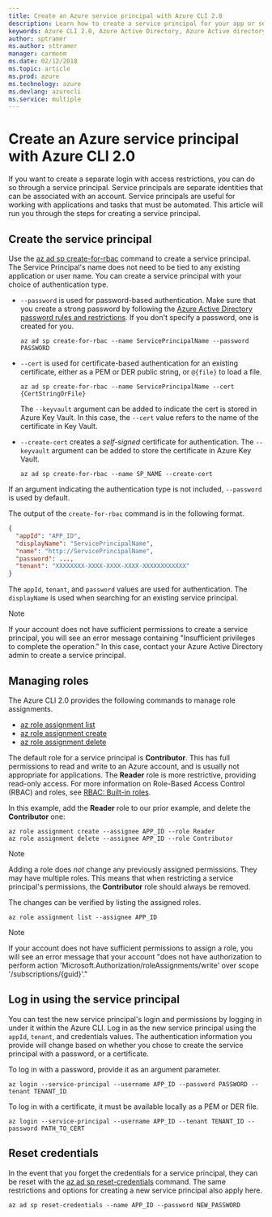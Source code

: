 ```yaml
---
title: Create an Azure service principal with Azure CLI 2.0
description: Learn how to create a service principal for your app or service with Azure CLI 2.0.
keywords: Azure CLI 2.0, Azure Active Directory, Azure Active directory, AD, RBAC
author: sptramer
ms.author: sttramer
manager: carmonm
ms.date: 02/12/2018
ms.topic: article
ms.prod: azure
ms.technology: azure
ms.devlang: azurecli
ms.service: multiple
---
```


# Create an Azure service principal with Azure CLI 2.0

If you want to create a separate login with access restrictions, you can do so through a service principal. Service principals are separate identities that can be associated with an account. Service principals are useful for working with applications and tasks that must be automated. This article will run you through the steps for creating a service principal.

## Create the service principal

Use the [az ad sp create-for-rbac](/cli/azure/ad/sp#create-for-rbac) command to create a service principal. The Service Principal's name does not need to be tied to any existing application or user name. You can create a service principal with your choice of authentication type.

* `--password` is used for password-based authentication. Make sure that you create a strong password by following the [Azure Active Directory password rules and restrictions](/azure/active-directory/active-directory-passwords-policy). If you don't specify a password, one is created for you.

  ```azurecli
  az ad sp create-for-rbac --name ServicePrincipalName --password PASSWORD
  ```

* `--cert` is used for certificate-based authentication for an existing certificate, either as a PEM or DER public string, or `@{file}` to load a file.

  ```azurecli
  az ad sp create-for-rbac --name ServicePrincipalName --cert {CertStringOrFile} 
  ```

  The `--keyvault` argument can be added to indicate the cert is stored in Azure Key Vault. In this case, the `--cert` value refers to the name of the certificate in Key Vault.

* `--create-cert` creates a _self-signed_ certificate for authentication. The `--keyvault` argument can be added to store the certificate in Azure Key Vault.

  ```azurecli
  az ad sp create-for-rbac --name SP_NAME --create-cert
  ```

If an argument indicating the authentication type is not included, `--password` is used by default.

The output of the `create-for-rbac` command is in the following format.

```json
{
  "appId": "APP_ID",
  "displayName": "ServicePrincipalName",
  "name": "http://ServicePrincipalName",
  "password": ...,
  "tenant": "XXXXXXXX-XXXX-XXXX-XXXX-XXXXXXXXXXXX"
}
```

The `appId`, `tenant`, and `password` values are used for authentication. The `displayName` is used when searching for an existing service principal.

> [!NOTE]
> If your account does not have sufficient permissions to create a service principal, you will see an error message containing "Insufficient privileges to complete the operation." In this case, contact your Azure Active Directory admin to create a service principal.

## Managing roles 

The Azure CLI 2.0 provides the following commands to manage role assignments.

* [az role assignment list](/cli/azure/role/assignment#list)
* [az role assignment create](/cli/azure/role/assignment#create)
* [az role assignment delete](/cli/azure/role/assignment#delete)

The default role for a service principal is **Contributor**. This has full permissions to read and write to an Azure account, and is usually not appropriate for applications. The **Reader** role is more restrictive, providing read-only access.  For more information on Role-Based Access Control (RBAC) and roles, see [RBAC: Built-in roles](/azure/active-directory/role-based-access-built-in-roles).

In this example, add the **Reader** role to our prior example, and delete the **Contributor** one:

```azurecli
az role assignment create --assignee APP_ID --role Reader
az role assignment delete --assignee APP_ID --role Contributor
```

> [!NOTE]
> Adding a role does _not_ change any previously assigned permissions. They may have multiple roles. This means that when restricting a service principal's permissions, the __Contributor__ role should always be removed.

The changes can be verified by listing the assigned roles.

```azurecli
az role assignment list --assignee APP_ID
```

> [!NOTE] 
> If your account does not have sufficient permissions to assign a role, you will see an error message that your account "does not have authorization to perform action 'Microsoft.Authorization/roleAssignments/write' over scope '/subscriptions/{guid}'."

## Log in using the service principal

You can test the new service principal's login and permissions by logging in under it within the Azure CLI. Log in as the new service principal using the `appId`, `tenant`, and credentials values. The authentication information you provide will change based on whether you chose to create the service principal with a password, or a certificate.

To log in with a password, provide it as an argument parameter.

```azurecli
az login --service-principal --username APP_ID --password PASSWORD --tenant TENANT_ID
```

To log in with a certificate, it must be available locally as a PEM or DER file.

```azurecli
az login --service-principal --username APP_ID --tenant TENANT_ID --password PATH_TO_CERT
```
## Reset credentials

In the event that you forget the credentials for a service principal, they can be reset with the [az ad sp reset-credentials](https://docs.microsoft.com/en-us/cli/azure/ad/sp?view=azure-cli-latest#az_ad_sp_reset_credentials) command. The same restrictions and options for creating a new service principal also apply here.

```azurecli
az ad sp reset-credentials --name APP_ID --password NEW_PASSWORD
```
